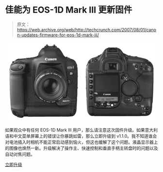 # 佳能为 EOS-1D Mark III 更新固件

> 原文：<https://web.archive.org/web/http://techcrunch.com/2007/08/01/canon-updates-firmware-for-eos-1d-mark-iii/>

![1diin-front.jpg](img/66acc02ce65b338490c101302c6a8fb6.png)

如果观众中有任何 EOS-1D Mark III 用户，那么请注意这次固件升级。如果意大利语和中文菜单屏幕上的错误让你暴跳如雷，那么立即升级到 v1.1.0。我不知道谁会对电池插入时相机不能正常启动感到恼火，但这也缓解了这个问题。液晶显示器上的图像也焕然一新。升级解决了操作主、快速控制和垂直手柄主转盘时的问题以及自动对焦问题。

[立即升级](https://web.archive.org/web/20160316035449/http://web.canon.jp/imaging/eos1dm3/firmware.html)